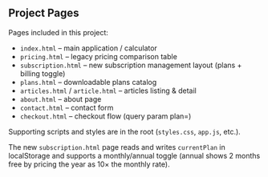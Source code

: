 ## Project Pages

Pages included in this project:

- `index.html` – main application / calculator
- `pricing.html` – legacy pricing comparison table
- `subscription.html` – new subscription management layout (plans + billing toggle)
- `plans.html` – downloadable plans catalog
- `articles.html` / `article.html` – articles listing & detail
- `about.html` – about page
- `contact.html` – contact form
- `checkout.html` – checkout flow (query param plan=)

Supporting scripts and styles are in the root (`styles.css`, `app.js`, etc.).

The new `subscription.html` page reads and writes `currentPlan` in localStorage and supports a monthly/annual toggle (annual shows 2 months free by pricing the year as 10× the monthly rate).
